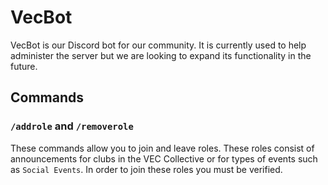 # VecBot

VecBot is our Discord bot for our community. It is currently used to help administer the server but we are looking to expand its functionality in the future.

## Commands

### `/addrole` and `/removerole`
These commands allow you to join and leave roles. These roles consist of announcements for clubs in the VEC Collective or for types of events such as `Social Events`. In order to join these roles you must be verified.
